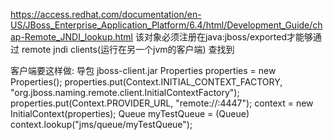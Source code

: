 https://access.redhat.com/documentation/en-US/JBoss_Enterprise_Application_Platform/6.4/html/Development_Guide/chap-Remote_JNDI_lookup.html
该对象必须注册在java:jboss/exported才能够通过 remote jndi clients(运行在另一个jvm的客户端) 查找到

客户端要这样做:
导包 jboss-client.jar
Properties properties = new Properties();
properties.put(Context.INITIAL_CONTEXT_FACTORY, "org.jboss.naming.remote.client.InitialContextFactory");
properties.put(Context.PROVIDER_URL, "remote://<hostname>:4447");
context = new InitialContext(properties);
Queue myTestQueue = (Queue) context.lookup("jms/queue/myTestQueue");

